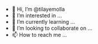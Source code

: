 - 👋 Hi, I’m @tilayemolla
- 👀 I’m interested in ...
- 🌱 I’m currently learning ...
- 💞️ I’m looking to collaborate on ...
- 📫 How to reach me ...

<!---
tilayemolla/tilayemolla is a ✨ special ✨ repository because its `README.md` (this file) appears on your GitHub profile.
You can click the Preview link to take a look at your changes.
--->
